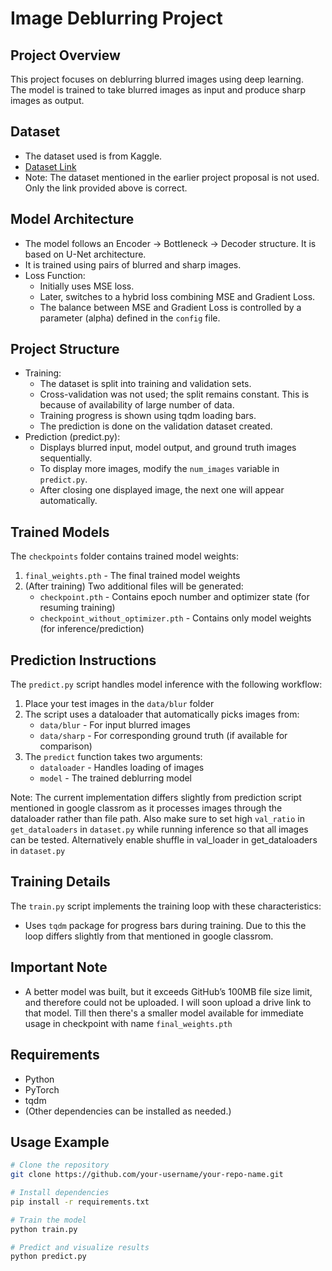 # Image Deblurring Project

## Project Overview
This project focuses on deblurring blurred images using deep learning.  
The model is trained to take blurred images as input and produce sharp images as output.

## Dataset
- The dataset used is from Kaggle.  
- [Dataset Link](https://www.kaggle.com/datasets/emrehakanerdemir/face-deblurring-dataset-using-celeba)
- Note: The dataset mentioned in the earlier project proposal is not used. Only the link provided above is correct.

## Model Architecture
- The model follows an Encoder → Bottleneck → Decoder structure. It is based on U-Net architecture.
- It is trained using pairs of blurred and sharp images.
- Loss Function:
  - Initially uses MSE loss.
  - Later, switches to a hybrid loss combining MSE and Gradient Loss.
  - The balance between MSE and Gradient Loss is controlled by a parameter (alpha) defined in the `config` file.

## Project Structure
- Training:
  - The dataset is split into training and validation sets.
  - Cross-validation was not used; the split remains constant. This is because of availability of large number of data.
  - Training progress is shown using tqdm loading bars.
  - The prediction is done on the validation dataset created.
- Prediction (predict.py):
  - Displays blurred input, model output, and ground truth images sequentially.
  - To display more images, modify the `num_images` variable in `predict.py`.
  - After closing one displayed image, the next one will appear automatically.
 
    
 ## Trained Models

The `checkpoints` folder contains trained model weights:

1. `final_weights.pth` - The final trained model weights
2. (After training) Two additional files will be generated:
   - `checkpoint.pth` - Contains epoch number and optimizer state (for resuming training)
   - `checkpoint_without_optimizer.pth` - Contains only model weights (for inference/prediction)

## Prediction Instructions

The `predict.py` script handles model inference with the following workflow:

1. Place your test images in the `data/blur` folder
2. The script uses a dataloader that automatically picks images from:
   - `data/blur` - For input blurred images
   - `data/sharp` - For corresponding ground truth (if available for comparison)
3. The `predict` function takes two arguments:
   - `dataloader` - Handles loading of images
   - `model` - The trained deblurring model

Note: The current implementation differs slightly from prediction script mentioned in google classrom as it processes images through the dataloader rather than file path. Also make sure to set high `val_ratio` in `get_dataloaders` in `dataset.py` while running inference so that all images can be tested. Alternatively enable shuffle in val_loader in get_dataloaders in `dataset.py`

## Training Details

The `train.py` script implements the training loop with these characteristics:

- Uses `tqdm` package for progress bars during training. Due to this the loop differs slightly from that mentioned in google classrom.


## Important Note
- A better model was built, but it exceeds GitHub’s 100MB file size limit, and therefore could not be uploaded. I will soon upload a drive link to that model. Till then there's a smaller model available for immediate usage in checkpoint with name `final_weights.pth`

## Requirements
- Python 
- PyTorch
- tqdm
- (Other dependencies can be installed as needed.)

## Usage Example
```bash
# Clone the repository
git clone https://github.com/your-username/your-repo-name.git

# Install dependencies
pip install -r requirements.txt

# Train the model
python train.py

# Predict and visualize results
python predict.py

